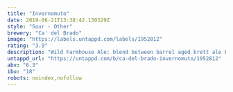 ```yaml
---
title: "Invernomuto"
date: 2019-06-21T13:38:42.130329Z
style: "Sour - Other"
brewery: "Ca' del Brado"
image: "https://labels.untappd.com/labels/1952812"
rating: "3.9"
description: "Wild Farmhouse Ale: blend between barrel aged brett ale Piè Veloce Brux and vieille saison Nessun Dorma (aged from 5 to 8 months in wine barrels)"
untappd_url: "https://untappd.com/b/ca-del-brado-invernomuto/1952812"
abv: "6.3"
ibu: "18"
robots: noindex,nofollow
---
```

